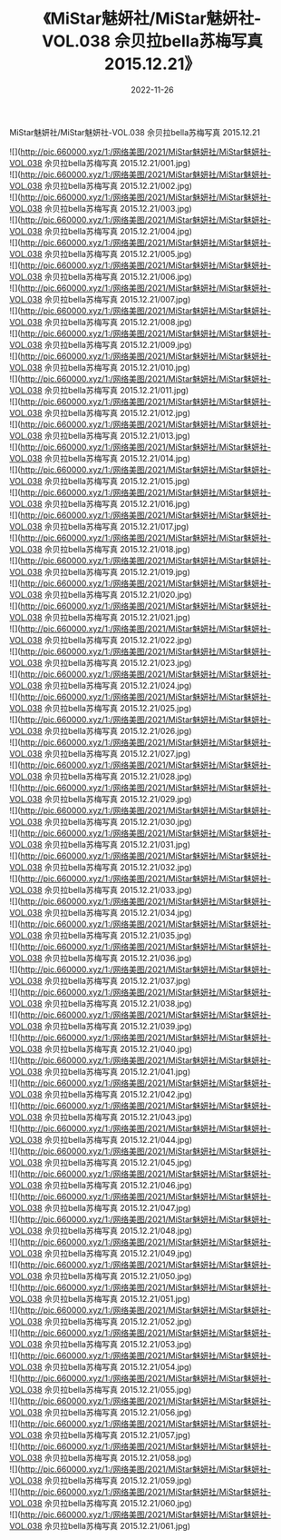 ﻿---
layout: post
title:  《MiStar魅妍社/MiStar魅妍社-VOL.038 佘贝拉bella苏梅写真 2015.12.21》
date:   2022-11-26
img: http://pic.660000.xyz/1:/网络美图/2021/MiStar魅妍社/MiStar魅妍社-VOL.038 佘贝拉bella苏梅写真 2015.12.21/000.jpg
categories: [美女, 清纯, 唯美]
---

MiStar魅妍社/MiStar魅妍社-VOL.038 佘贝拉bella苏梅写真 2015.12.21

 ![](http://pic.660000.xyz/1:/网络美图/2021/MiStar魅妍社/MiStar魅妍社-VOL.038 佘贝拉bella苏梅写真 2015.12.21/001.jpg) <br>![](http://pic.660000.xyz/1:/网络美图/2021/MiStar魅妍社/MiStar魅妍社-VOL.038 佘贝拉bella苏梅写真 2015.12.21/002.jpg) <br>![](http://pic.660000.xyz/1:/网络美图/2021/MiStar魅妍社/MiStar魅妍社-VOL.038 佘贝拉bella苏梅写真 2015.12.21/003.jpg) <br>![](http://pic.660000.xyz/1:/网络美图/2021/MiStar魅妍社/MiStar魅妍社-VOL.038 佘贝拉bella苏梅写真 2015.12.21/004.jpg) <br>![](http://pic.660000.xyz/1:/网络美图/2021/MiStar魅妍社/MiStar魅妍社-VOL.038 佘贝拉bella苏梅写真 2015.12.21/005.jpg) <br>![](http://pic.660000.xyz/1:/网络美图/2021/MiStar魅妍社/MiStar魅妍社-VOL.038 佘贝拉bella苏梅写真 2015.12.21/006.jpg) <br>![](http://pic.660000.xyz/1:/网络美图/2021/MiStar魅妍社/MiStar魅妍社-VOL.038 佘贝拉bella苏梅写真 2015.12.21/007.jpg) <br>![](http://pic.660000.xyz/1:/网络美图/2021/MiStar魅妍社/MiStar魅妍社-VOL.038 佘贝拉bella苏梅写真 2015.12.21/008.jpg) <br>![](http://pic.660000.xyz/1:/网络美图/2021/MiStar魅妍社/MiStar魅妍社-VOL.038 佘贝拉bella苏梅写真 2015.12.21/009.jpg) <br>![](http://pic.660000.xyz/1:/网络美图/2021/MiStar魅妍社/MiStar魅妍社-VOL.038 佘贝拉bella苏梅写真 2015.12.21/010.jpg) <br>![](http://pic.660000.xyz/1:/网络美图/2021/MiStar魅妍社/MiStar魅妍社-VOL.038 佘贝拉bella苏梅写真 2015.12.21/011.jpg) <br>![](http://pic.660000.xyz/1:/网络美图/2021/MiStar魅妍社/MiStar魅妍社-VOL.038 佘贝拉bella苏梅写真 2015.12.21/012.jpg) <br>![](http://pic.660000.xyz/1:/网络美图/2021/MiStar魅妍社/MiStar魅妍社-VOL.038 佘贝拉bella苏梅写真 2015.12.21/013.jpg) <br>![](http://pic.660000.xyz/1:/网络美图/2021/MiStar魅妍社/MiStar魅妍社-VOL.038 佘贝拉bella苏梅写真 2015.12.21/014.jpg) <br>![](http://pic.660000.xyz/1:/网络美图/2021/MiStar魅妍社/MiStar魅妍社-VOL.038 佘贝拉bella苏梅写真 2015.12.21/015.jpg) <br>![](http://pic.660000.xyz/1:/网络美图/2021/MiStar魅妍社/MiStar魅妍社-VOL.038 佘贝拉bella苏梅写真 2015.12.21/016.jpg) <br>![](http://pic.660000.xyz/1:/网络美图/2021/MiStar魅妍社/MiStar魅妍社-VOL.038 佘贝拉bella苏梅写真 2015.12.21/017.jpg) <br>![](http://pic.660000.xyz/1:/网络美图/2021/MiStar魅妍社/MiStar魅妍社-VOL.038 佘贝拉bella苏梅写真 2015.12.21/018.jpg) <br>![](http://pic.660000.xyz/1:/网络美图/2021/MiStar魅妍社/MiStar魅妍社-VOL.038 佘贝拉bella苏梅写真 2015.12.21/019.jpg) <br>![](http://pic.660000.xyz/1:/网络美图/2021/MiStar魅妍社/MiStar魅妍社-VOL.038 佘贝拉bella苏梅写真 2015.12.21/020.jpg) <br>![](http://pic.660000.xyz/1:/网络美图/2021/MiStar魅妍社/MiStar魅妍社-VOL.038 佘贝拉bella苏梅写真 2015.12.21/021.jpg) <br>![](http://pic.660000.xyz/1:/网络美图/2021/MiStar魅妍社/MiStar魅妍社-VOL.038 佘贝拉bella苏梅写真 2015.12.21/022.jpg) <br>![](http://pic.660000.xyz/1:/网络美图/2021/MiStar魅妍社/MiStar魅妍社-VOL.038 佘贝拉bella苏梅写真 2015.12.21/023.jpg) <br>![](http://pic.660000.xyz/1:/网络美图/2021/MiStar魅妍社/MiStar魅妍社-VOL.038 佘贝拉bella苏梅写真 2015.12.21/024.jpg) <br>![](http://pic.660000.xyz/1:/网络美图/2021/MiStar魅妍社/MiStar魅妍社-VOL.038 佘贝拉bella苏梅写真 2015.12.21/025.jpg) <br>![](http://pic.660000.xyz/1:/网络美图/2021/MiStar魅妍社/MiStar魅妍社-VOL.038 佘贝拉bella苏梅写真 2015.12.21/026.jpg) <br>![](http://pic.660000.xyz/1:/网络美图/2021/MiStar魅妍社/MiStar魅妍社-VOL.038 佘贝拉bella苏梅写真 2015.12.21/027.jpg) <br>![](http://pic.660000.xyz/1:/网络美图/2021/MiStar魅妍社/MiStar魅妍社-VOL.038 佘贝拉bella苏梅写真 2015.12.21/028.jpg) <br>![](http://pic.660000.xyz/1:/网络美图/2021/MiStar魅妍社/MiStar魅妍社-VOL.038 佘贝拉bella苏梅写真 2015.12.21/029.jpg) <br>![](http://pic.660000.xyz/1:/网络美图/2021/MiStar魅妍社/MiStar魅妍社-VOL.038 佘贝拉bella苏梅写真 2015.12.21/030.jpg) <br>![](http://pic.660000.xyz/1:/网络美图/2021/MiStar魅妍社/MiStar魅妍社-VOL.038 佘贝拉bella苏梅写真 2015.12.21/031.jpg) <br>![](http://pic.660000.xyz/1:/网络美图/2021/MiStar魅妍社/MiStar魅妍社-VOL.038 佘贝拉bella苏梅写真 2015.12.21/032.jpg) <br>![](http://pic.660000.xyz/1:/网络美图/2021/MiStar魅妍社/MiStar魅妍社-VOL.038 佘贝拉bella苏梅写真 2015.12.21/033.jpg) <br>![](http://pic.660000.xyz/1:/网络美图/2021/MiStar魅妍社/MiStar魅妍社-VOL.038 佘贝拉bella苏梅写真 2015.12.21/034.jpg) <br>![](http://pic.660000.xyz/1:/网络美图/2021/MiStar魅妍社/MiStar魅妍社-VOL.038 佘贝拉bella苏梅写真 2015.12.21/035.jpg) <br>![](http://pic.660000.xyz/1:/网络美图/2021/MiStar魅妍社/MiStar魅妍社-VOL.038 佘贝拉bella苏梅写真 2015.12.21/036.jpg) <br>![](http://pic.660000.xyz/1:/网络美图/2021/MiStar魅妍社/MiStar魅妍社-VOL.038 佘贝拉bella苏梅写真 2015.12.21/037.jpg) <br>![](http://pic.660000.xyz/1:/网络美图/2021/MiStar魅妍社/MiStar魅妍社-VOL.038 佘贝拉bella苏梅写真 2015.12.21/038.jpg) <br>![](http://pic.660000.xyz/1:/网络美图/2021/MiStar魅妍社/MiStar魅妍社-VOL.038 佘贝拉bella苏梅写真 2015.12.21/039.jpg) <br>![](http://pic.660000.xyz/1:/网络美图/2021/MiStar魅妍社/MiStar魅妍社-VOL.038 佘贝拉bella苏梅写真 2015.12.21/040.jpg) <br>![](http://pic.660000.xyz/1:/网络美图/2021/MiStar魅妍社/MiStar魅妍社-VOL.038 佘贝拉bella苏梅写真 2015.12.21/041.jpg) <br>![](http://pic.660000.xyz/1:/网络美图/2021/MiStar魅妍社/MiStar魅妍社-VOL.038 佘贝拉bella苏梅写真 2015.12.21/042.jpg) <br>![](http://pic.660000.xyz/1:/网络美图/2021/MiStar魅妍社/MiStar魅妍社-VOL.038 佘贝拉bella苏梅写真 2015.12.21/043.jpg) <br>![](http://pic.660000.xyz/1:/网络美图/2021/MiStar魅妍社/MiStar魅妍社-VOL.038 佘贝拉bella苏梅写真 2015.12.21/044.jpg) <br>![](http://pic.660000.xyz/1:/网络美图/2021/MiStar魅妍社/MiStar魅妍社-VOL.038 佘贝拉bella苏梅写真 2015.12.21/045.jpg) <br>![](http://pic.660000.xyz/1:/网络美图/2021/MiStar魅妍社/MiStar魅妍社-VOL.038 佘贝拉bella苏梅写真 2015.12.21/046.jpg) <br>![](http://pic.660000.xyz/1:/网络美图/2021/MiStar魅妍社/MiStar魅妍社-VOL.038 佘贝拉bella苏梅写真 2015.12.21/047.jpg) <br>![](http://pic.660000.xyz/1:/网络美图/2021/MiStar魅妍社/MiStar魅妍社-VOL.038 佘贝拉bella苏梅写真 2015.12.21/048.jpg) <br>![](http://pic.660000.xyz/1:/网络美图/2021/MiStar魅妍社/MiStar魅妍社-VOL.038 佘贝拉bella苏梅写真 2015.12.21/049.jpg) <br>![](http://pic.660000.xyz/1:/网络美图/2021/MiStar魅妍社/MiStar魅妍社-VOL.038 佘贝拉bella苏梅写真 2015.12.21/050.jpg) <br>![](http://pic.660000.xyz/1:/网络美图/2021/MiStar魅妍社/MiStar魅妍社-VOL.038 佘贝拉bella苏梅写真 2015.12.21/051.jpg) <br>![](http://pic.660000.xyz/1:/网络美图/2021/MiStar魅妍社/MiStar魅妍社-VOL.038 佘贝拉bella苏梅写真 2015.12.21/052.jpg) <br>![](http://pic.660000.xyz/1:/网络美图/2021/MiStar魅妍社/MiStar魅妍社-VOL.038 佘贝拉bella苏梅写真 2015.12.21/053.jpg) <br>![](http://pic.660000.xyz/1:/网络美图/2021/MiStar魅妍社/MiStar魅妍社-VOL.038 佘贝拉bella苏梅写真 2015.12.21/054.jpg) <br>![](http://pic.660000.xyz/1:/网络美图/2021/MiStar魅妍社/MiStar魅妍社-VOL.038 佘贝拉bella苏梅写真 2015.12.21/055.jpg) <br>![](http://pic.660000.xyz/1:/网络美图/2021/MiStar魅妍社/MiStar魅妍社-VOL.038 佘贝拉bella苏梅写真 2015.12.21/056.jpg) <br>![](http://pic.660000.xyz/1:/网络美图/2021/MiStar魅妍社/MiStar魅妍社-VOL.038 佘贝拉bella苏梅写真 2015.12.21/057.jpg) <br>![](http://pic.660000.xyz/1:/网络美图/2021/MiStar魅妍社/MiStar魅妍社-VOL.038 佘贝拉bella苏梅写真 2015.12.21/058.jpg) <br>![](http://pic.660000.xyz/1:/网络美图/2021/MiStar魅妍社/MiStar魅妍社-VOL.038 佘贝拉bella苏梅写真 2015.12.21/059.jpg) <br>![](http://pic.660000.xyz/1:/网络美图/2021/MiStar魅妍社/MiStar魅妍社-VOL.038 佘贝拉bella苏梅写真 2015.12.21/060.jpg) <br>![](http://pic.660000.xyz/1:/网络美图/2021/MiStar魅妍社/MiStar魅妍社-VOL.038 佘贝拉bella苏梅写真 2015.12.21/061.jpg) <br>